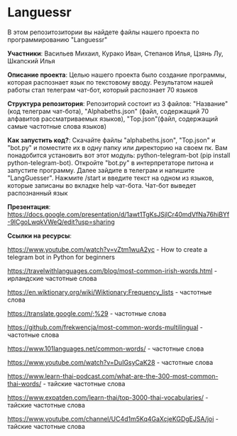 # Languessr
В этом репозитозитории вы найдете файлы нашего проекта по программированию "Languessr"

**Участники**: Васильев Михаил, Курако Иван, Степанов Илья, Цзянь Лу, Шкапский Илья

**Описание проекта**: Целью нашего проекта было создание программы, которая распознает язык по текстовому вводу. Результатом нашей работы стал телеграм чат-бот, который распознает 70 языков

**Структура репозитория**: Репозиторий состоит из 3 файлов: "Название" (код телеграм чат-бота), "Alphabeths.json" (файл, содержащий 70 алфавитов рассматриваемых языков), "Top.json"(файл, содержащий самые частотные слова языков)

**Как запустить код?**: Скачайте файлы "alphabeths.json", "Top.json" и "bot.py" и поместите их в одну папку или директорию на своем пк. Вам понадобится установить вот этот модуль: python-telegram-bot (pip install python-telegram-bot). Откройте "bot.py" в интерпретаторе питона и запустите программу. Далее зайдите в телеграм и напишите "LangGuesser". Нажмите /start и введите текст на одном из языков, которые записаны во вкладке help чат-бота. Чат-бот выведет распознанный язык

**Презентация**: https://docs.google.com/presentation/d/1awt1TgKsJSjlCr40mdVfNa76hiBYf-9lCgoLwqkVWeQ/edit?usp=sharing

**Ссылки на ресурсы**:

https://www.youtube.com/watch?v=vZtm1wuA2yc - How to create a telegram bot in Python for beginners

https://travelwithlanguages.com/blog/most-common-irish-words.html - ирландские частотные слова

https://en.wiktionary.org/wiki/Wiktionary:Frequency_lists - частотные слова

https://translate.google.com/;%29 - частотные слова

https://github.com/frekwencja/most-common-words-multilingual - частотные слова

https://www.101languages.net/common-words/ - частотные слова

https://www.youtube.com/watch?v=DuIGsyCaK28 - частотные слова

https://www.learn-thai-podcast.com/what-are-the-300-most-common-thai-words/ - тайские частотные слова

https://www.expatden.com/learn-thai/top-3000-thai-vocabularies/ - тайские частотные слова

https://www.youtube.com/channel/UC4d1m5Kq4GaXcjeKGDgEJSA/joi - тайские частотные слова


